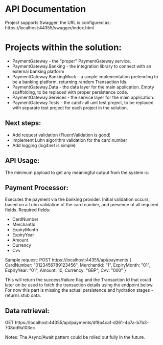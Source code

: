 # API Documentation
Project supports Swagger, the URL is configured as:
https://localhost:44355/swagger/index.html

# Projects within the solution:
* PaymentGateway - the "proper" PaymentGateway service.
* PaymentGateway.Banking - the integration library to connect with an external banking platform
* PaymentGateway.BankingMock - a simple implementation pretending to be a banking platform, returning random Transaction Ids.
* PaymentGateway.Data - the data layer for the main application. Empty scaffolding, to be replaced with proper persistance code.
* PaymentGateway.Services - the service layer for the main application.
* PaymentGateway.Tests - the catch-all unit test project, to be replaced with separate test project for each project in the solution.

## Next steps:
* Add request validation (FluentValidation is good)
* Implement Luhn algorithm validation for the card number
* Add logging (log4net is simple)

## API Usage:

The minimum payload to get any meaningful output from the system is:

## Payment Processor:
Executes the payment via the banking provider.
Initial validation occurs, based on a Luhn validation of the card number, and presence of all required fields.
Required fields:
* CardNumber
* MerchantId
* ExpiryMonth
* ExpiryYear
* Amount
* Currency
* Cvv

Sample request:
	POST https://localhost:44355/api/payments 
	{
		CardNumber: "0123456789123456",
		MerchantId: "1",
		ExpiryMonth: "01",
		ExpiryYear: "01",
		Amount: 10,
		Currency: "GBP",
		Cvv: "000"
	}

This will return the success/failure flag and the Transaction Id that could later on be used to fetch the transaction details using the endpoint below.
For now this part is missing the actual persistence and hydration stages - returns stub data.

## Data retrieval:
GET https://localhost:44355/api/payments/df8a4caf-d261-4a7a-b7b3-708dd9a103ec

Notes: The Async/Await pattern could be rolled out fully in the future.
